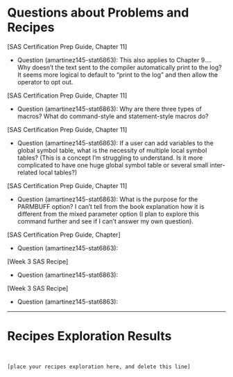 
# Questions about Problems and Recipes

[SAS Certification Prep Guide, Chapter 11]
* Question (amartinez145-stat6863): This also applies to Chapter 9…. Why doesn’t the text sent to the compiler automatically print to the log? It seems more logical to default to “print to the log” and then allow the operator to opt out.

[SAS Certification Prep Guide, Chapter 11]
* Question (amartinez145-stat6863): Why are there three types of macros? What do command-style and statement-style macros do?

[SAS Certification Prep Guide, Chapter 11]
* Question (amartinez145-stat6863): If a user can add variables to the global symbol table, what is the necessity of multiple local symbol tables? (This is a concept I’m struggling to understand. Is it more complicated to have one huge global symbol table or several small inter-related local tables?)

[SAS Certification Prep Guide, Chapter 11]
* Question (amartinez145-stat6863): What is the purpose for the PARMBUFF option? I can’t tell from the book explanation how it is different from the mixed parameter option (I plan to explore this command further and see if I can’t answer my own question).
 
[SAS Certification Prep Guide, Chapter]
* Question (amartinez145-stat6863): 

[Week 3 SAS Recipe]
* Question (amartinez145-stat6863): 

[Week 3 SAS Recipe]
* Question (amartinez145-stat6863): 


***



# Recipes Exploration Results



```


[place your recipes exploration here, and delete this line]



```
